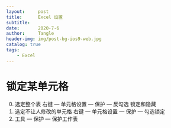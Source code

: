 ```yaml
---
layout:     post
title:      Excel 设置
subtitle:   
date:       2020-7-6
author:     Tangle
header-img: img/post-bg-ios9-web.jpg
catalog: true
tags:
    - Excel
---
```


# 锁定某单元格

0. 选定整个表 右键 — 单元格设置 — 保护 — 反勾选 锁定和隐藏
0. 选定不让人修改的单元格 右键 — 单元格设置 — 保护 — 勾选锁定
0. 工具 — 保护 — 保护工作表
